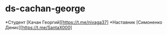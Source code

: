 # ds-cachan-george
*Студент [Качан Георгий][https://t.me/nivaga37]
*Наставник [Симоненко Денис][https://t.me/SantaX000]
